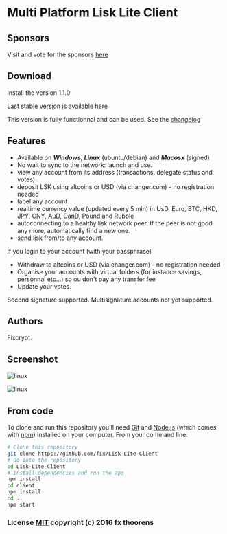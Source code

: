 # Multi Platform Lisk Lite Client

## Sponsors
Visit and vote for the sponsors [here](http://desktop.lisk-wallet.com/sponsors.html)

## Download
Install the version 1.1.0

Last stable version is available [here](http://desktop.lisk-wallet.com/)

This version is fully functionnal and can be used. See the [changelog](https://github.com/fix/Lisk-Lite-Client/releases)

## Features
* Available on ***Windows***, ***Linux*** (ubuntu/debian) and ***Macosx*** (signed)
* No wait to sync to the network: launch and use.
* view any account from its address (transactions, delegate status and votes)
* deposit LSK using altcoins or USD (via changer.com) - no registration needed
* label any account
* realtime currency value (updated every 5 min) in UsD, Euro, BTC, HKD, JPY, CNY, AuD, CanD, Pound and Rubble
* autoconnecting to a healthy lisk network peer. If the peer is not good any more, automatically find a new one.
* send lisk from/to any account.

If you login to your account (with your passphrase)
* Withdraw to altcoins or USD (via changer.com) - no registration needed
* Organise your accounts with virtual folders (for instance savings, personnal etc...) so ou don't pay any transfer fee
* Update your votes.

Second signature supported. Multisignature accounts not yet supported.

## Authors
Fixcrypt.

## Screenshot

![linux](http://i.imgur.com/e9qxCTx.gif)

![linux](http://i.imgur.com/UZ91bgg.png)

## From code

To clone and run this repository you'll need [Git](https://git-scm.com) and [Node.js](https://nodejs.org/en/download/) (which comes with [npm](http://npmjs.com)) installed on your computer. From your command line:

```bash
# Clone this repository
git clone https://github.com/fix/Lisk-Lite-Client
# Go into the repository
cd Lisk-Lite-Client
# Install dependencies and run the app
npm install
cd client
npm install
cd ..
npm start
```

### License [MIT](LICENSE.md) copyright (c) 2016 fx thoorens
